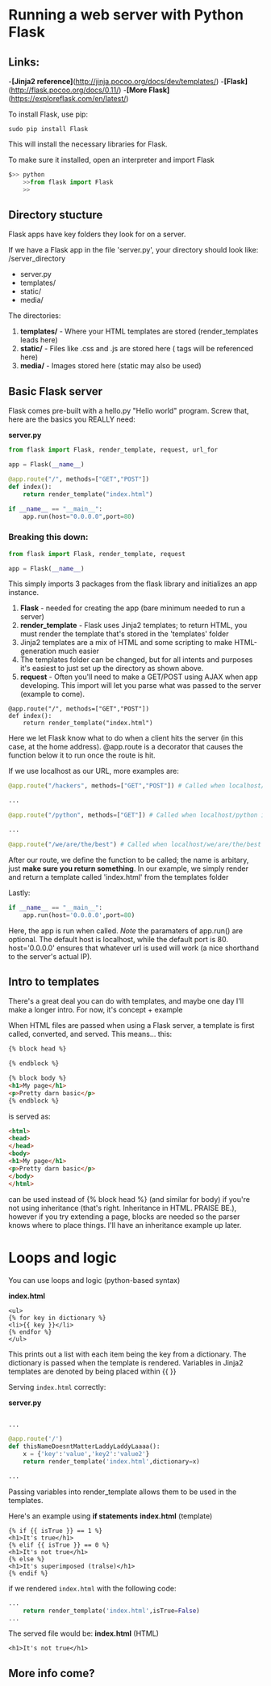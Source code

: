 # Running a web server with Python Flask

## Links:
-**[Jinja2 reference]**(http://jinja.pocoo.org/docs/dev/templates/)
-**[Flask]**(http://flask.pocoo.org/docs/0.11/)
-**[More Flask]**(https://exploreflask.com/en/latest/)

To install Flask, use pip:
```
sudo pip install Flask
```

This will install the necessary libraries for Flask.

To make sure it installed, open an interpreter and import Flask
```python
$>> python
    >>from flask import Flask
    >>
```

## Directory stucture
Flask apps have key folders they look for on a server.

If we have a Flask app in the file 'server.py', your directory should look like:
/server_directory
  - server.py
  - templates/
  - static/
  - media/

The directories:
1. **templates/** - Where your HTML templates are stored (render_templates leads here)
2. **static/** - Files like .css and .js are stored here (<link> tags will be referenced here)
3. **media/** - Images stored here (static may also be used)

## Basic Flask server
Flask comes pre-built with a hello.py "Hello world" program.  Screw that, here are the basics you REALLY need:

**server.py**
```python
from flask import Flask, render_template, request, url_for

app = Flask(__name__)

@app.route("/", methods=["GET","POST"])
def index():
    return render_template("index.html")

if __name__ == "__main__":
    app.run(host="0.0.0.0",port=80)
```
### Breaking this down:
```python
from flask import Flask, render_template, request

app = Flask(__name__)
```
This simply imports 3 packages from the flask library and initializes an app instance.

1. **Flask** - needed for creating the app (bare minimum needed to run a server)
2. **render_template** - Flask uses Jinja2 templates; to return HTML, you must render the template that's stored in the 'templates' folder
  1. Jinja2 templates are a mix of HTML and some scripting to make HTML-generation much easier
  2. The templates folder can be changed, but for all intents and purposes it's easiest to just set up the directory as shown above.
3. **request** - Often you'll need to make a GET/POST using AJAX when app developing.  This import will let you parse what was passed to the server (example to come).

```
@app.route("/", methods=["GET","POST"])
def index():
    return render_template("index.html")
```

Here we let Flask know what to do when a client hits the server (in this case, at the home address).
@app.route is a decorator that causes the function below it to run once the route is hit.

If we use localhost as our URL, more examples are:

```python
@app.route("/hackers", methods=["GET","POST"]) # Called when localhost/hackers is hit

...

@app.route("/python", methods=["GET"]) # Called when localhost/python is hit, also rejects POSTs

...

@app.route("/we/are/the/best") # Called when localhost/we/are/the/best is hit, accepts GET and POST methods

```

After our route, we define the function to be called; the name is arbitary, just **make sure you return something**.
In our example, we simply render and return a template called 'index.html' from the templates folder

Lastly:
```python
if __name__ == "__main__":
    app.run(host='0.0.0.0',port=80)
```
Here, the app is run when called.
*Note* the paramaters of app.run() are optional. The default host is localhost, while the default port is 80.  host='0.0.0.0' ensures that whatever url is used will work (a nice shorthand to the server's actual IP).

## Intro to templates
There's a great deal you can do with templates, and maybe one day I'll make a longer intro.  For now, it's concept + example

When HTML files are passed when using a Flask server, a template is first called, converted, and served.  This means...
this:
```html
{% block head %}

{% endblock %}

{% block body %}
<h1>My page</h1>
<p>Pretty darn basic</p>
{% endblock %}
``` 
is served as:
```html
<html>
<head>
</head>
<body>
<h1>My page</h1>
<p>Pretty darn basic</p>
</body>
</html>
```
<head> can be used instead of {% block head %} (and similar for body) if you're not using inheritance (that's right. Inheritance in HTML.  PRAISE BE.), however if you try extending a page, blocks are needed so the parser knows where to place things.  I'll have an inheritance example up later.

# Loops and logic

You can use loops and logic (python-based syntax)

**index.html**
```
<ul>
{% for key in dictionary %}
<li>{{ key }}</li>
{% endfor %}
</ul>
```
This prints out a list with each item being the key from a dictionary.  The dictionary is passed when the template is rendered.  Variables in Jinja2 templates are denoted by being placed within {{ }}

Serving ```index.html``` correctly:

**server.py**
```python

...

@app.route('/')
def thisNameDoesntMatterLaddyLaddyLaaaa():
    x = {'key':'value','key2':'value2'}
    return render_template('index.html',dictionary=x)

...

```

Passing variables into render_template allows them to be used in the templates.

Here's an example using **if statements**
**index.html** (template)

```
{% if {{ isTrue }} == 1 %}
<h1>It's true</h1>
{% elif {{ isTrue }} == 0 %}
<h1>It's not true</h1>
{% else %}
<h1>It's superimposed (tralse)</h1>
{% endif %}
```

if we rendered ```index.html``` with the following code:
```python
...
    return render_template('index.html',isTrue=False)
...
```

The served file would be:
**index.html** (HTML)
```
<h1>It's not true</h1>
```

## More info come?